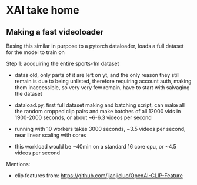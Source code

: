 # XAI take home

## Making a fast videoloader

Basing this similar in purpose to a pytorch dataloader, loads a full dataset for the model to train on

Step 1: accquiring the entire sports-1m dataset 

 - datas old, only parts of it are left on yt, and the only reason they still remain is due to being unlisted, therefore requiring account auth, making them inaccessible, so very very few remain, have to start with salvaging the dataset

 - dataload.py, first full dataset making and batching script, can make all the random cropped clip pairs and make batches of all 12000 vids in 1900-2000 seconds, or about ~6-6.3 videos per second
 - running with 10 workers takes 3000 seconds, ~3.5 videos per second, near linear scaling with cores
 - this workload would be ~40min on a standard 16 core cpu, or ~4.5 videos per second

Mentions:

 - clip features from: https://github.com/jianjieluo/OpenAI-CLIP-Feature
